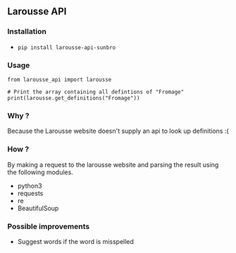 ## Larousse API

### Installation
* `pip install larousse-api-sunbro`

### Usage
```python3
from larousse_api import larousse

# Print the array containing all defintions of "Fromage"
print(larousse.get_definitions("Fromage"))
```

### Why ?
Because the Larousse website doesn't supply an api to look up definitions :(

### How ?
By making a request to the larousse website and parsing the result using the following modules. 

* python3
* requests
* re
* BeautifulSoup

### Possible improvements
* Suggest words if the word is misspelled
